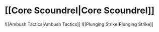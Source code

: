 # [[Core Scoundrel|Core Scoundrel]]
![[Ambush Tactics|Ambush Tactics]]
![[Plunging Strike|Plunging Strike]]